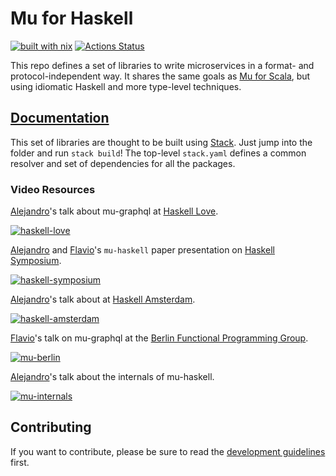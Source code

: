# Mu for Haskell

[![built with nix](https://builtwithnix.org/badge.svg)](https://builtwithnix.org)
[![Actions Status](https://github.com/higherkindness/mu-haskell/workflows/Haskell%20CI/badge.svg)](https://github.com/higherkindness/mu-haskell/actions)

This repo defines a set of libraries to write microservices in a format- and protocol-independent way. It shares the same goals as [Mu for Scala](http://higherkindness.io/mu/), but using idiomatic Haskell and more type-level techniques.

## [Documentation](docs)

This set of libraries are thought to be built using [Stack](https://docs.haskellstack.org). Just jump into the folder and run `stack build`! The top-level `stack.yaml` defines a common resolver and set of dependencies for all the packages.

### Video Resources

[Alejandro](https://twitter.com/trupill)'s talk about mu-graphql at [Haskell Love](https://haskell.love/).

[![haskell-love](https://img.youtube.com/vi/JbeqwfZ2dRc/0.jpg)](https://www.youtube.com/watch?v=JbeqwfZ2dRc)

[Alejandro](https://twitter.com/trupill) and [Flavio](https://twitter.com/FlavioCorpa)'s `mu-haskell` paper presentation on [Haskell Symposium](https://icfp20.sigplan.org/details/haskellsymp-2020-papers/6/Describing-Microservices-using-Modern-Haskell-Experience-Report).

[![haskell-symposium](https://img.youtube.com/vi/GDITBmIzCDs/0.jpg)](https://www.youtube.com/watch?v=GDITBmIzCDs)

[Alejandro](https://twitter.com/trupill)'s talk about at [Haskell Amsterdam](https://www.haskell.amsterdam/).

[![haskell-amsterdam](https://img.youtube.com/vi/gop937MGZJ0/0.jpg)](https://www.youtube.com/watch?v=gop937MGZJ0)

[Flavio](https://twitter.com/FlavioCorpa)'s talk on mu-graphql at the [Berlin Functional Programming Group](https://www.meetup.com/es-ES/Berlin-Functional-Programming-Group/).

[![mu-berlin](https://img.youtube.com/vi/ZnYa99QoznE/0.jpg)](https://www.youtube.com/watch?v=ZnYa99QoznE)

[Alejandro](https://twitter.com/trupill)'s talk about the internals of mu-haskell.

[![mu-internals](https://img.youtube.com/vi/JbHnzCtWof0/0.jpg)](https://www.youtube.com/watch?v=JbHnzCtWof0)

## Contributing

If you want to contribute, please be sure to read the [development guidelines](DEVELOPMENT.md) first.

